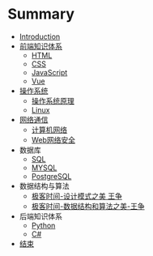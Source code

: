 # Summary

* [Introduction](README.md)
* [前端知识体系](front/front.md)
    * [HTML](front/html.md)
    * [CSS](front/css.md)
    * [JavaScript](front/js.md)
    * [Vue](front/vue.md)
* [操作系统](system/system.md)
    * [操作系统原理](system/operatingSys.md)
    * [Linux](system/linux.md)
* [网络通信](Intenet/intenet.md)
    * [计算机网络](Intenet/ComputeInt.md)
    * [Web网络安全](Intenet/WebSafe.md)
* 数据库
    * [SQL](SQL/SQL.md)
    * [MYSQL](SQL/MYSQL.md)
    * [PostgreSQL](SQL/PostgreSQL.md)
* 数据结构与算法
    * [极客时间-设计模式之美 王争](Data/design.md)
    * [极客时间-数据结构和算法之美-王争](Data/data.md)
* 后端知识体系
    * [Python](back/Python.md)
    * [C#](back/Csharp.md)
* [结束](end/README.md)

